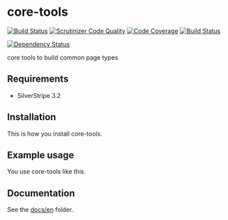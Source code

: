 # core-tools
[![Build Status](https://travis-ci.com/dynamic/core-tools.svg?token=hFT1sXd4nNmguE972zHN&branch=master)](https://travis-ci.com/dynamic/core-tools)
[![Scrutinizer Code Quality](https://scrutinizer-ci.com/g/dynamic/core-tools/badges/quality-score.png?b=master&s=76a902849ba73f7f6d9259cb9608c56ff1231dd0)](https://scrutinizer-ci.com/g/dynamic/core-tools/?branch=master)
[![Code Coverage](https://scrutinizer-ci.com/g/dynamic/core-tools/badges/coverage.png?b=master&s=48f25344a2e1880098454f3f16b5f5e33c0d0314)](https://scrutinizer-ci.com/g/dynamic/core-tools/?branch=master)
[![Build Status](https://scrutinizer-ci.com/g/dynamic/core-tools/badges/build.png?b=tests/initial)](https://scrutinizer-ci.com/g/dynamic/core-tools/build-status/tests/initial)

[![Dependency Status](https://www.versioneye.com/user/projects/5761fd660a82b200276f729f/badge.svg?style=flat)](https://www.versioneye.com/user/projects/5761fd660a82b200276f729f)

core tools to build common page types

## Requirements

- SilverStripe 3.2

## Installation

This is how you install core-tools.

## Example usage

You use core-tools like this.

## Documentation

See the [docs/en](docs/en/index.md) folder.
